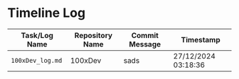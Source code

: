 # Timeline Log
| Task/Log Name       | Repository Name         | Commit Message                            | Timestamp              |
|----------------------|-------------------------|-------------------------------------------|------------------------|
| `100xDev_log.md` | 100xDev | sads | 27/12/2024 03:18:36 |

